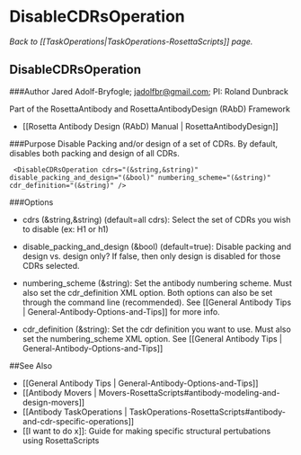 # DisableCDRsOperation
*Back to [[TaskOperations|TaskOperations-RosettaScripts]] page.*
## DisableCDRsOperation

###Author
Jared Adolf-Bryfogle; jadolfbr@gmail.com; 
PI: Roland Dunbrack

Part of the RosettaAntibody and RosettaAntibodyDesign (RAbD) Framework
* [[Rosetta Antibody Design (RAbD) Manual | RosettaAntibodyDesign]]

###Purpose
Disable Packing and/or design of a set of CDRs.  By default, disables both packing and design of all CDRs.

     <DisableCDRsOperation cdrs="(&string,&string)" disable_packing_and_design="(&bool)" numbering_scheme="(&string)" cdr_definition="(&string)" />

###Options 

-   cdrs (&string,&string) (default=all cdrs):  Select the set of CDRs you wish to disable (ex: H1 or h1)

-   disable_packing_and_design (&bool) (default=true): Disable packing and design vs. design only?  If false, then only design is disabled for those CDRs selected.
-   numbering_scheme (&string):  Set the antibody numbering scheme.  Must also set the cdr_definition XML option. Both options can also be set through the command line (recommended).  See [[General Antibody Tips | General-Antibody-Options-and-Tips]] for more info.
-   cdr_definition (&string): Set the cdr definition you want to use.  Must also set the numbering_scheme XML option.  See [[General Antibody Tips | General-Antibody-Options-and-Tips]]

 

##See Also

* [[General Antibody Tips | General-Antibody-Options-and-Tips]]
* [[Antibody Movers | Movers-RosettaScripts#antibody-modeling-and-design-movers]]
* [[Antibody TaskOperations | TaskOperations-RosettaScripts#antibody-and-cdr-specific-operations]]
* [[I want to do x]]: Guide for making specific structural pertubations using RosettaScripts